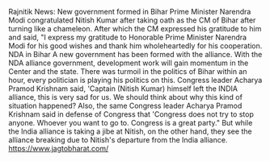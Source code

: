 Rajnitik News: New government formed in Bihar
Prime Minister Narendra Modi congratulated Nitish Kumar after taking oath as the CM of Bihar after turning like a chameleon. After which the CM expressed his gratitude to him and said, "I express my gratitude to Honorable Prime Minister Narendra Modi for his good wishes and thank him wholeheartedly for his cooperation. NDA in Bihar A new government has been formed with the alliance. With the NDA alliance government, development work will gain momentum in the Center and the state.
There was turmoil in the politics of Bihar within an hour, every politician is playing his politics on this. Congress leader Acharya Pramod Krishnam said, 'Captain (Nitish Kumar) himself left the INDIA alliance, this is very sad for us. We should think about why this kind of situation happened? Also, the same Congress leader Acharya Pramod Krishnam said in defense of Congress that 'Congress does not try to stop anyone. Whoever you want to go to. Congress is a great party." But while the India alliance is taking a jibe at Nitish, on the other hand, they see the alliance breaking due to Nitish's departure from the India alliance.
https://www.jagtobharat.com/
